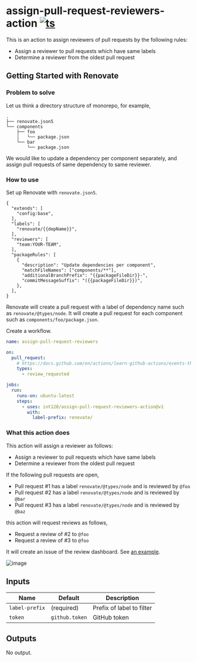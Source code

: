 # assign-pull-request-reviewers-action [![ts](https://github.com/int128/assign-pull-request-reviewers-action/actions/workflows/ts.yaml/badge.svg)](https://github.com/int128/assign-pull-request-reviewers-action/actions/workflows/ts.yaml)

This is an action to assign reviewers of pull requests by the following rules:

- Assign a reviewer to pull requests which have same labels
- Determine a reviewer from the oldest pull request


## Getting Started with Renovate

### Problem to solve

Let us think a directory structure of monorepo, for example,

```
.
├── renovate.json5
└── components
    ├── foo
    │   └── package.json
    └── bar
        └── package.json
```

We would like to update a dependency per component separately, and assign pull requests of same dependency to same reviewer.


### How to use

Set up Renovate with `renovate.json5`.

```json5
{
  "extends": [
    "config:base",
  ],
  "labels": [
    "renovate/{{depName}}",
  ],
  "reviewers": [
    "team:YOUR-TEAM",
  ],
  "packageRules": [
    {
      "description": "Update dependencies per component",
      "matchFileNames": ["components/**"],
      "additionalBranchPrefix": "{{packageFileDir}}-",
      "commitMessageSuffix": "({{packageFileDir}})",
    },
  ],
}
```

Renovate will create a pull request with a label of dependency name such as `renovate/@types/node`.
It will create a pull request for each component such as `components/foo/package.json`.

Create a workflow.

```yaml
name: assign-pull-request-reviewers

on:
  pull_request:
    # https://docs.github.com/en/actions/learn-github-actions/events-that-trigger-workflows#pull_request
    types:
      - review_requested

jobs:
  run:
    runs-on: ubuntu-latest
    steps:
      - uses: int128/assign-pull-request-reviewers-action@v1
        with:
          label-prefix: renovate/
```


### What this action does

This action will assign a reviewer as follows:

- Assign a reviewer to pull requests which have same labels
- Determine a reviewer from the oldest pull request

If the following pull requests are open,

- Pull request #1 has a label `renovate/@types/node` and is reviewed by `@foo`
- Pull request #2 has a label `renovate/@types/node` and is reviewed by `@bar`
- Pull request #3 has a label `renovate/@types/node` and is reviewed by `@baz`

this action will request reviews as follows,

- Request a review of #2 to `@foo`
- Request a review of #3 to `@foo`

It will create an issue of the review dashboard.
See [an example](https://github.com/int128/assign-pull-request-reviewers-action/issues/9).

![image](https://user-images.githubusercontent.com/321266/148638925-a9fc4109-6511-4baa-9304-777758efea96.png)


## Inputs

| Name | Default | Description
|------|----------|------------
| `label-prefix` | (required) | Prefix of label to filter
| `token` | `github.token` | GitHub token


## Outputs

No output.
